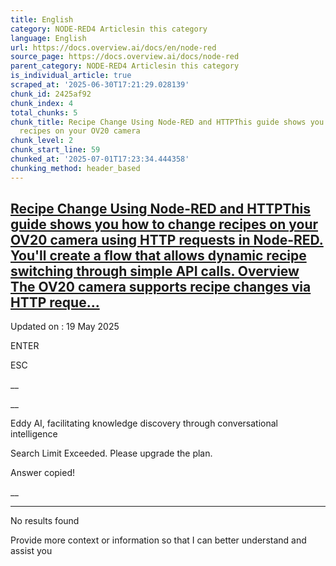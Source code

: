 ```yaml
---
title: English
category: NODE-RED4 Articlesin this category
language: English
url: https://docs.overview.ai/docs/en/node-red
source_page: https://docs.overview.ai/docs/node-red
parent_category: NODE-RED4 Articlesin this category
is_individual_article: true
scraped_at: '2025-06-30T17:21:29.028139'
chunk_id: 2425af92
chunk_index: 4
total_chunks: 5
chunk_title: Recipe Change Using Node-RED and HTTPThis guide shows you how to change
  recipes on your OV20 camera
chunk_level: 2
chunk_start_line: 59
chunked_at: '2025-07-01T17:23:34.444358'
chunking_method: header_based
---
```


## [Recipe Change Using Node-RED and HTTPThis guide shows you how to change recipes on your OV20 camera using HTTP requests in Node-RED. You'll create a flow that allows dynamic recipe switching through simple API calls. Overview The OV20 camera supports recipe changes via HTTP reque...](/docs/recipe-change-http)

Updated on : 19 May 2025

ENTER

ESC

 __

__

Eddy AI, facilitating knowledge discovery through conversational intelligence

Search Limit Exceeded. Please upgrade the plan.

Answer copied\!

__

__ __

No results found

Provide more context or information so that I can better understand and assist you
